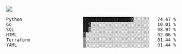 ![](https://github-profile-summary-cards.vercel.app/api/cards/profile-details?username=igtm&theme=dracula)
<!--START_SECTION:waka-->

```text
Python                       ██████████████████▓░░░░░░   74.47 %
Go                           ██▓░░░░░░░░░░░░░░░░░░░░░░   10.01 %
SQL                          ██▒░░░░░░░░░░░░░░░░░░░░░░   08.97 %
HTML                         ▓░░░░░░░░░░░░░░░░░░░░░░░░   02.06 %
Terraform                    ▒░░░░░░░░░░░░░░░░░░░░░░░░   01.44 %
YAML                         ▒░░░░░░░░░░░░░░░░░░░░░░░░   01.44 %
```

<!--END_SECTION:waka-->

